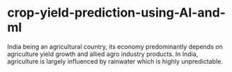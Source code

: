 # crop-yield-prediction-using-AI-and-ml
India being an agricultural country, its economy predominantly depends on agriculture yield growth and allied agro industry products. In India, agriculture is largely influenced by rainwater which is highly unpredictable.
